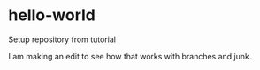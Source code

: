# hello-world
Setup repository from tutorial

I am making an edit to see how that works with branches and junk.
